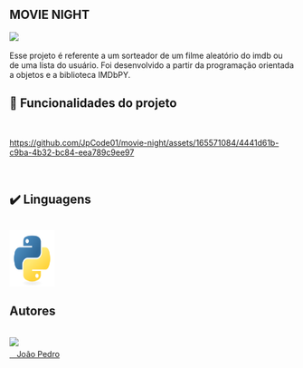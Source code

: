 ## MOVIE NIGHT

<p align="left">
<img loading="lazy" src="https://img.shields.io/badge/STATUS-FINALIZADO-GRAY?style=for-the-badge"/>
</p>

<p style="font-size: 15;"> Esse projeto é referente a um sorteador de um filme aleatório do imdb ou de uma lista do usuário. Foi desenvolvido a partir da programação orientada a objetos e a biblioteca IMDbPY.
</p>

## 🔨 Funcionalidades do projeto

<br>



https://github.com/JpCode01/movie-night/assets/165571084/4441d61b-c9ba-4b32-bc84-eea789c9ee97



<br>

## ✔️ Linguagens
<br>
<div style="display: inline_block">
  <img align="center" alt="jp-Python" height="100" width="80" src="https://raw.githubusercontent.com/devicons/devicon/master/icons/python/python-original.svg">



## Autores
<br>

<img loading="lazy" src="https://avatars.githubusercontent.com/u/165571084?s=400&u=1ee1c679eda8112d1334f93a326df74fda32ee1d&v=4" width=115>
  <a href:"https://github.com/JpCode01"><u><br>                             
        ㅤJoão Pedro</u></a>
</img> 

